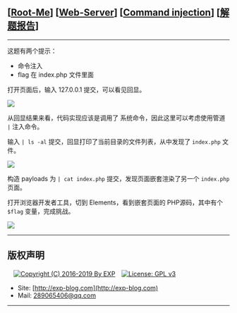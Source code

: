 ## [[Root-Me](https://www.root-me.org/)] [[Web-Server](https://www.root-me.org/en/Challenges/Web-Server/)] [[Command injection](https://www.root-me.org/en/Challenges/Web-Server/Command-injection)] [[解题报告](http://exp-blog.com/2019/01/13/pid-2946/)]

------

这题有两个提示：

- 命令注入
- flag 在 index.php 文件里面

打开页面后，输入 127.0.0.1 提交，可以看见回显。

![](https://github.com/lyy289065406/CTF-Solving-Reports/blob/master/rootme/Web-Server/%5B03%5D%20%5B10P%5D%20Command%20injection/imgs/01.png)

从回显结果来看，代码实现应该是调用了 系统命令，因此这里可以考虑使用管道 `|` 注入命令。

输入 `| ls -al` 提交，回显打印了当前目录的文件列表，从中发现了 `index.php` 文件。

![](https://github.com/lyy289065406/CTF-Solving-Reports/blob/master/rootme/Web-Server/%5B03%5D%20%5B10P%5D%20Command%20injection/imgs/02.png)

构造 payloads 为  `| cat index.php` 提交，发现页面嵌套渲染了另一个 `index.php` 页面。

打开浏览器开发者工具，切到 Elements，看到嵌套页面的 PHP源码，其中有个 `$flag` 变量，完成挑战。

![](https://github.com/lyy289065406/CTF-Solving-Reports/blob/master/rootme/Web-Server/%5B03%5D%20%5B10P%5D%20Command%20injection/imgs/03.png)

------

## 版权声明

　[![Copyright (C) 2016-2019 By EXP](https://img.shields.io/badge/Copyright%20(C)-2016~2019%20By%20EXP-blue.svg)](http://exp-blog.com)　[![License: GPL v3](https://img.shields.io/badge/License-GPL%20v3-blue.svg)](https://www.gnu.org/licenses/gpl-3.0)
  

- Site: [http://exp-blog.com](http://exp-blog.com) 
- Mail: <a href="mailto:289065406@qq.com?subject=[EXP's Github]%20Your%20Question%20（请写下您的疑问）&amp;body=What%20can%20I%20help%20you?%20（需要我提供什么帮助吗？）">289065406@qq.com</a>


------
